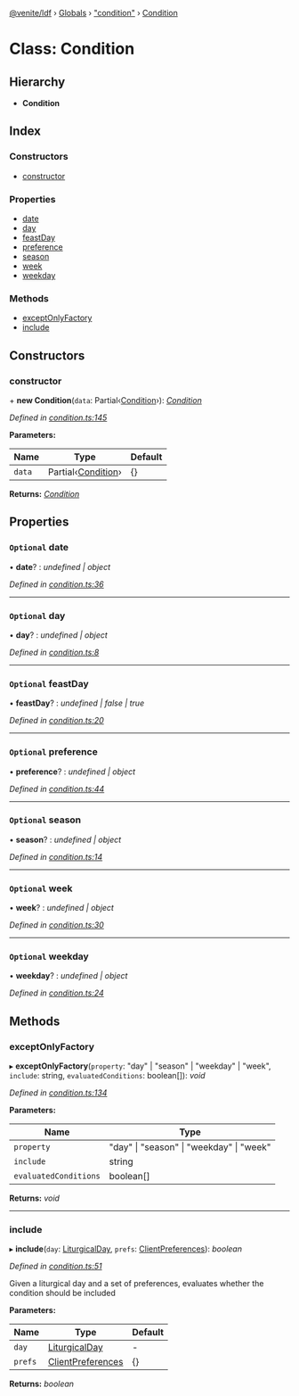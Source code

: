 [@venite/ldf](../README.md) › [Globals](../globals.md) › ["condition"](../modules/_condition_.md) › [Condition](_condition_.condition.md)

# Class: Condition

## Hierarchy

* **Condition**

## Index

### Constructors

* [constructor](_condition_.condition.md#constructor)

### Properties

* [date](_condition_.condition.md#optional-date)
* [day](_condition_.condition.md#optional-day)
* [feastDay](_condition_.condition.md#optional-feastday)
* [preference](_condition_.condition.md#optional-preference)
* [season](_condition_.condition.md#optional-season)
* [week](_condition_.condition.md#optional-week)
* [weekday](_condition_.condition.md#optional-weekday)

### Methods

* [exceptOnlyFactory](_condition_.condition.md#exceptonlyfactory)
* [include](_condition_.condition.md#include)

## Constructors

###  constructor

\+ **new Condition**(`data`: Partial‹[Condition](_condition_.condition.md)›): *[Condition](_condition_.condition.md)*

*Defined in [condition.ts:145](https://github.com/gbj/venite/blob/bb76e32/ldf/src/condition.ts#L145)*

**Parameters:**

Name | Type | Default |
------ | ------ | ------ |
`data` | Partial‹[Condition](_condition_.condition.md)› | {} |

**Returns:** *[Condition](_condition_.condition.md)*

## Properties

### `Optional` date

• **date**? : *undefined | object*

*Defined in [condition.ts:36](https://github.com/gbj/venite/blob/bb76e32/ldf/src/condition.ts#L36)*

___

### `Optional` day

• **day**? : *undefined | object*

*Defined in [condition.ts:8](https://github.com/gbj/venite/blob/bb76e32/ldf/src/condition.ts#L8)*

___

### `Optional` feastDay

• **feastDay**? : *undefined | false | true*

*Defined in [condition.ts:20](https://github.com/gbj/venite/blob/bb76e32/ldf/src/condition.ts#L20)*

___

### `Optional` preference

• **preference**? : *undefined | object*

*Defined in [condition.ts:44](https://github.com/gbj/venite/blob/bb76e32/ldf/src/condition.ts#L44)*

___

### `Optional` season

• **season**? : *undefined | object*

*Defined in [condition.ts:14](https://github.com/gbj/venite/blob/bb76e32/ldf/src/condition.ts#L14)*

___

### `Optional` week

• **week**? : *undefined | object*

*Defined in [condition.ts:30](https://github.com/gbj/venite/blob/bb76e32/ldf/src/condition.ts#L30)*

___

### `Optional` weekday

• **weekday**? : *undefined | object*

*Defined in [condition.ts:24](https://github.com/gbj/venite/blob/bb76e32/ldf/src/condition.ts#L24)*

## Methods

###  exceptOnlyFactory

▸ **exceptOnlyFactory**(`property`: "day" | "season" | "weekday" | "week", `include`: string, `evaluatedConditions`: boolean[]): *void*

*Defined in [condition.ts:134](https://github.com/gbj/venite/blob/bb76e32/ldf/src/condition.ts#L134)*

**Parameters:**

Name | Type |
------ | ------ |
`property` | "day" &#124; "season" &#124; "weekday" &#124; "week" |
`include` | string |
`evaluatedConditions` | boolean[] |

**Returns:** *void*

___

###  include

▸ **include**(`day`: [LiturgicalDay](_calendar_liturgical_day_.liturgicalday.md), `prefs`: [ClientPreferences](_liturgy_client_preferences_.clientpreferences.md)): *boolean*

*Defined in [condition.ts:51](https://github.com/gbj/venite/blob/bb76e32/ldf/src/condition.ts#L51)*

Given a liturgical day and a set of preferences, evaluates whether the condition should be included

**Parameters:**

Name | Type | Default |
------ | ------ | ------ |
`day` | [LiturgicalDay](_calendar_liturgical_day_.liturgicalday.md) | - |
`prefs` | [ClientPreferences](_liturgy_client_preferences_.clientpreferences.md) | {} |

**Returns:** *boolean*
